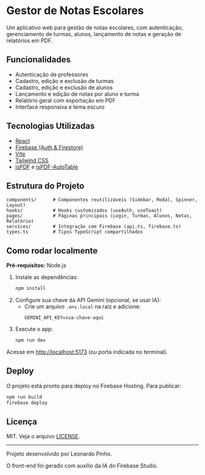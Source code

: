 # Gestor de Notas Escolares

Um aplicativo web para gestão de notas escolares, com autenticação, gerenciamento de turmas, alunos, lançamento de notas e geração de relatórios em PDF.

## Funcionalidades

- Autenticação de professores
- Cadastro, edição e exclusão de turmas
- Cadastro, edição e exclusão de alunos
- Lançamento e edição de notas por aluno e turma
- Relatório geral com exportação em PDF
- Interface responsiva e tema escuro

## Tecnologias Utilizadas

- [React](https://react.dev/)
- [Firebase (Auth & Firestore)](https://firebase.google.com/)
- [Vite](https://vitejs.dev/)
- [Tailwind CSS](https://tailwindcss.com/)
- [jsPDF](https://github.com/parallax/jsPDF) e [jsPDF-AutoTable](https://github.com/simonbengtsson/jsPDF-AutoTable)

## Estrutura do Projeto

```
components/      # Componentes reutilizáveis (Sidebar, Modal, Spinner, Layout)
hooks/           # Hooks customizados (useAuth, useToast)
pages/           # Páginas principais (Login, Turmas, Alunos, Notas, Relatório)
services/        # Integração com Firebase (api.ts, firebase.ts)
types.ts         # Tipos TypeScript compartilhados
```

## Como rodar localmente

**Pré-requisitos:** Node.js

1. Instale as dependências:
   ```sh
   npm install
   ```
2. Configure sua chave da API Gemini (opcional, se usar IA):
   - Crie um arquivo `.env.local` na raiz e adicione:
     ```
     GEMINI_API_KEY=sua-chave-aqui
     ```
3. Execute o app:
   ```sh
   npm run dev
   ```

Acesse em [http://localhost:5173](http://localhost:5173) (ou porta indicada no terminal).

## Deploy

O projeto está pronto para deploy no Firebase Hosting. Para publicar:

```sh
npm run build
firebase deploy
```

## Licença

MIT. Veja o arquivo [LICENSE](LICENSE).

---

Projeto desenvolvido por Leonardo Pinho.

O front-end foi gerado com auxílio da IA do Firebase Studio.
